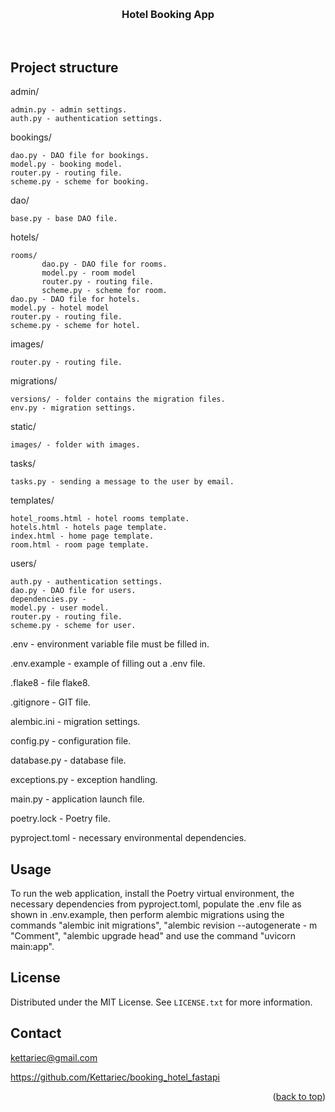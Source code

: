 
<br><h3 align="center">Hotel Booking App</h3>
<br>
  
<!-- ABOUT THE PROJECT -->
## Project structure

admin/

    admin.py - admin settings.
    auth.py - authentication settings.

bookings/

    dao.py - DAO file for bookings.
    model.py - booking model.
    router.py - routing file.
    scheme.py - scheme for booking.

dao/

    base.py - base DAO file.

hotels/

    rooms/
           dao.py - DAO file for rooms.
           model.py - room model
           router.py - routing file.
           scheme.py - scheme for room.
    dao.py - DAO file for hotels.
    model.py - hotel model
    router.py - routing file.
    scheme.py - scheme for hotel.

images/

    router.py - routing file.

migrations/

    versions/ - folder contains the migration files.
    env.py - migration settings.

static/

    images/ - folder with images.

tasks/

    tasks.py - sending a message to the user by email.

templates/

    hotel_rooms.html - hotel rooms template.
    hotels.html - hotels page template.
    index.html - home page template.
    room.html - room page template.

users/

    auth.py - authentication settings.
    dao.py - DAO file for users.
    dependencies.py - 
    model.py - user model.
    router.py - routing file.
    scheme.py - scheme for user.

.env - environment variable file must be filled in.

.env.example - example of filling out a .env file.

.flake8 - file flake8.

.gitignore - GIT file.

alembic.ini - migration settings.

config.py - configuration file.

database.py - database file.

exceptions.py - exception handling.

main.py - application launch file.

poetry.lock - Poetry file.

pyproject.toml - necessary environmental dependencies.


<!-- USAGE EXAMPLES -->
## Usage

To run the web application, install the Poetry virtual environment, the necessary dependencies from pyproject.toml, populate the .env file as shown in .env.example, then perform alembic migrations using the commands "alembic init migrations", "alembic revision --autogenerate - m "Comment", "alembic upgrade head" and use the command "uvicorn main:app".
<!-- LICENSE -->
## License

Distributed under the MIT License. See `LICENSE.txt` for more information.


<!-- CONTACT -->
## Contact

kettariec@gmail.com

https://github.com/Kettariec/booking_hotel_fastapi

<p align="right">(<a href="#readme-top">back to top</a>)</p>